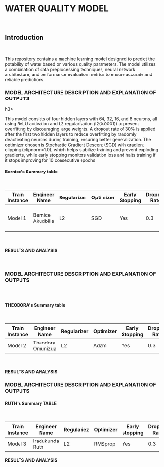 <h1>WATER QUALITY MODEL</h1><br>
<h2>Introduction</h2><br>

This repository contains a machine learning model designed to predict the potability of water based on various quality parameters. The model utilizes a combination of data preprocessing techniques, neural network architecture, and performance evaluation metrics to ensure accurate and reliable predictions.

<h3>MODEL ARCHITECTURE DESCRIPTION AND EXPLANATION OF OUTPUTS</h3>h3><br>
    
This model consists of four hidden layers with 64, 32, 16, and 8 neurons, all using ReLU activation and L2 regularization (l2(0.0001)) to prevent overfitting by discouraging large weights. A dropout rate of 30% is applied after the first two hidden layers to reduce overfitting by randomly deactivating neurons during training, ensuring better generalization. The optimizer chosen is Stochastic Gradient Descent (SGD) with gradient clipping (clipnorm=1.0), which helps stabilize training and prevent exploding gradients, while early stopping monitors validation loss and halts training if it stops improving for 10 consecutive epochs

<h4>Bernice's Summary table</h4><br>

| Train Instance | Engineer Name     | Regularizer | Optimizer | Early Stopping | Dropout Rate | Accuracy | F1 Score        | Recall         | Precision      |
|----------------|-------------------|-------------|-----------|----------------|--------------|----------|-----------------|----------------|----------------|
| Model 1        | Bernice  Akudbilla | L2          | SGD      | Yes            | 0.3          | 0.628    | 0- 0.76, 1- 0.22| 0- 0.92, 1-0.14| 0- 0.64, 1-0.54|
    
<br>

<h4>RESULTS AND ANALYSIS</h4><br>


<h3>MODEL ARCHITECTURE DESCRIPTION AND EXPLANATION OF OUTPUTS<h3><br>

  
<h4>THEODORA's Summary table</h4><br>
    
| Train Instance | Engineer Name     | Regularizer | Optimizer | Early Stopping | Dropout Rate | Accuracy | F1 Score | Recall | Precision |
|----------------|-------------------|-------------|-----------|----------------|--------------|----------|----------|--------|-----------|
| Model 2        | Theodora Omunizua | L2          | Adam      | Yes            | 0.3          | 0.6      | 0.0      | 0.0    | 0.0       |

<br>

<h4>RESULTS AND ANALYSIS</h4>

  
<h3>MODEL ARCHITECTURE DESCRIPTION AND EXPLANATION OF OUTPUTS<h3>


  
<h4>RUTH's Summary TABLE</h4><br>

| Train Instance | Engineer Name   | Regulariez | Optimizer | Early stopping | Dropout Rate | Accuracy | F1 Score | Recall | Precision |
|----------------|-----------------|------------|-----------|----------------|--------------|----------|----------|--------|-----------|
| Model 3        | Iradukunda Ruth | L2         | RMSprop   | Yes            | 0.3          | 0.6      | 0.0      | 0.0    | 0.0       |

<h4>RESULTS AND ANALYSIS</h4>

